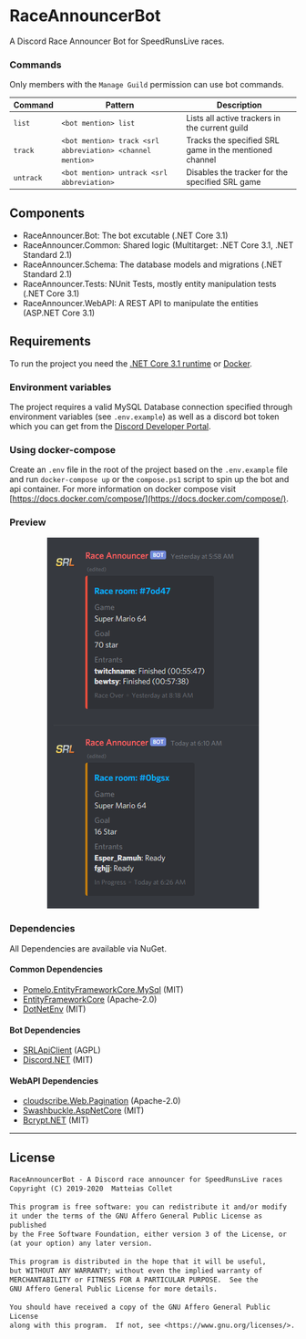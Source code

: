 ﻿# RaceAnnouncerBot
A Discord Race Announcer Bot for SpeedRunsLive races.

### Commands

Only members with the `Manage Guild` permission can use bot commands.

| Command   | Pattern                                                    | Description                                            |
| --------- | ---------------------------------------------------------- | ------------------------------------------------------ |
| `list`    | `<bot mention> list`                                       | Lists all active trackers in the current guild         |
| `track`   | `<bot mention> track <srl abbreviation> <channel mention>` | Tracks the specified SRL game in the mentioned channel |
| `untrack` | `<bot mention> untrack <srl abbreviation>`                 | Disables the tracker for the specified SRL game        |

## Components

- RaceAnnouncer.Bot: The bot excutable (.NET Core 3.1)
- RaceAnnouncer.Common: Shared logic (Multitarget: .NET Core 3.1, .NET Standard 2.1)
- RaceAnnouncer.Schema: The database models and migrations (.NET Standard 2.1)
- RaceAnnouncer.Tests: NUnit Tests, mostly entity manipulation tests (.NET Core 3.1)
- RaceAnnouncer.WebAPI: A REST API to manipulate the entities (ASP.NET Core 3.1)

## Requirements

To run the project you need the [.NET Core 3.1 runtime](https://dotnet.microsoft.com/download/dotnet-core/3.1) or [Docker](https://www.docker.com/).

### Environment variables

The project requires a valid MySQL Database connection specified through environment variables (see `.env.example`) as well as a discord bot token which you can get from the [Discord Developer Portal](https://discordapp.com/developers).

### Using docker-compose

Create an `.env` file in the root of the project based on the `.env.example` file and run `docker-compose up` or the `compose.ps1` script to spin up the bot and api container. For more information on docker compose visit [https://docs.docker.com/compose/](https://docs.docker.com/compose/).

### Preview

<p align="center">
  <img src="https://github.com/BitPatty/RaceAnnouncerBot/raw/master/preview.png" />
</p>

### Dependencies

All Dependencies are available via NuGet.

#### Common Dependencies

- [Pomelo.EntityFrameworkCore.MySql](https://github.com/PomeloFoundation/Pomelo.EntityFrameworkCore.MySql) (MIT)
- [EntityFrameworkCore](https://github.com/dotnet/efcore) (Apache-2.0)
- [DotNetEnv](https://github.com/tonerdo/dotnet-env) (MIT)

#### Bot Dependencies

- [SRLApiClient](https://github.com/BitPatty/SRLApiClient) (AGPL)
- [Discord.NET](https://github.com/discord-net/Discord.Net) (MIT)

#### WebAPI Dependencies

- [cloudscribe.Web.Pagination](https://github.com/cloudscribe/cloudscribe.Web.Pagination) (Apache-2.0)
- [Swashbuckle.AspNetCore](https://github.com/domaindrivendev/Swashbuckle.AspNetCore) (MIT)
- [Bcrypt.NET](https://github.com/BcryptNet/bcrypt.net) (MIT)

---

## License

```
RaceAnnouncerBot - A Discord race announcer for SpeedRunsLive races
Copyright (C) 2019-2020  Matteias Collet

This program is free software: you can redistribute it and/or modify
it under the terms of the GNU Affero General Public License as published
by the Free Software Foundation, either version 3 of the License, or
(at your option) any later version.

This program is distributed in the hope that it will be useful,
but WITHOUT ANY WARRANTY; without even the implied warranty of
MERCHANTABILITY or FITNESS FOR A PARTICULAR PURPOSE.  See the
GNU Affero General Public License for more details.

You should have received a copy of the GNU Affero General Public License
along with this program.  If not, see <https://www.gnu.org/licenses/>.
```